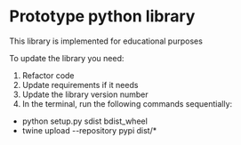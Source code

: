 # Prototype python library

This library is implemented for educational purposes

To update the library you need:
1. Refactor code
2. Update requirements if it needs
3. Update the library version number
4. In the terminal, run the following commands sequentially:
 - python setup.py sdist bdist_wheel
 - twine upload --repository pypi dist/*